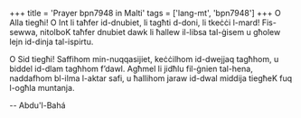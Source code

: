 +++
title = 'Prayer bpn7948 in Malti'
tags = ['lang-mt', 'bpn7948']
+++
O Alla tiegħi! O Int li taħfer id-dnubiet, li tagħti d-doni, li tkeċċi l-mard!
Fis-sewwa, nitolboK taħfer dnubiet dawk li ħallew il-libsa tal-ġisem u għolew lejn id-dinja tal-ispirtu.

O Sid tiegħi! Saffihom min-nuqqasijiet, keċċilhom id-dwejjaq tagħhom, u biddel id-dlam tagħhom f’dawl. Agħmel li jidħlu fil-ġnien tal-hena, naddafhom bl-ilma l-aktar safi, u ħallihom jaraw id-dwal middija tiegħeK fuq l-ogħla muntanja.

-- Abdu'l-Bahá
